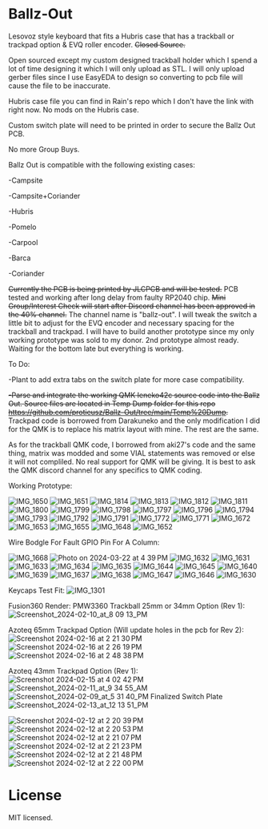 # Ballz-Out
Lesovoz style keyboard that fits a Hubris case that has a trackball or trackpad option &amp; EVQ roller encoder. ~~Closed Source.~~ 

Open sourced except my custom designed trackball holder which I spend a lot of time designing it which I will only upload as STL.
I will only upload gerber files since I use EasyEDA to design so converting to pcb file will cause the file to be inaccurate.

Hubris case file you can find in Rain's repo which I don't have the link with right now. No mods on the Hubris case.

Custom switch plate will need to be printed in order to secure the Ballz Out PCB.

No more Group Buys.

Ballz Out is compatible with the following existing cases:

-Campsite

-Campsite+Coriander

-Hubris

-Pomelo

-Carpool

-Barca

-Coriander

~~Currently the PCB is being printed by JLCPCB and will be tested.~~ PCB tested and working after long delay from faulty RP2040 chip. ~~Mini Group/Interest Check will start after Discord channel has been approved in the 40% channel.~~ The channel name is "ballz-out".  I will tweak the switch a little bit to adjust for the EVQ encoder and necessary spacing for the trackball and trackpad. I will have to build another prototype since my only working prototype was sold to my donor. 2nd prototype almost ready. Waiting for the bottom late but everything is working.

To Do:

-Plant to add extra tabs on the switch plate for more case compatibility.

~~-Parse and integrate the working QMK Ieneko42c source code into the Ballz Out. Source files are located in Temp Dump folder for this repo https://github.com/protieusz/Ballz-Out/tree/main/Temp%20Dump.~~
Trackpad code is borrowed from Darakuneko and the only modification I did for the QMK is to replace his matrix layout with mine. The rest are the same.

As for the trackball QMK code, I borrowed from aki27's code and the same thing, matrix was modded and some VIAL statements was removed or else it will not compliled. No real support for QMK will be giving. It is best to ask the QMK discord channel for any specifics to QMK coding.

Working Prototype:

![IMG_1650](https://github.com/protieusz/Ballz-Out/assets/118025702/32779549-f539-49be-83ae-a4ec2f79cf23)
![IMG_1651](https://github.com/protieusz/Ballz-Out/assets/118025702/cf03f009-7ebf-4c02-b558-e295ed6efd3a)
![IMG_1814](https://github.com/protieusz/Ballz-Out/assets/118025702/9abd7f5a-b4e9-4d8a-ad41-53076c739817)
![IMG_1813](https://github.com/protieusz/Ballz-Out/assets/118025702/badf661d-647a-4999-970f-3485a686419b)
![IMG_1812](https://github.com/protieusz/Ballz-Out/assets/118025702/6539ae16-083b-4210-bdff-edde115fea35)
![IMG_1811](https://github.com/protieusz/Ballz-Out/assets/118025702/ff49e702-946b-4144-8ba3-b1c72922cf55)
![IMG_1800](https://github.com/protieusz/Ballz-Out/assets/118025702/b048941f-f3cc-4f89-a0d9-9518c01ff4dd)
![IMG_1799](https://github.com/protieusz/Ballz-Out/assets/118025702/76598653-a8f1-44dc-ab74-d8b18aa23081)
![IMG_1798](https://github.com/protieusz/Ballz-Out/assets/118025702/2648f0c2-966c-451c-89ea-9bdf3757208a)
![IMG_1797](https://github.com/protieusz/Ballz-Out/assets/118025702/fb5c6672-7866-4884-8068-8f194dfb0a31)
![IMG_1796](https://github.com/protieusz/Ballz-Out/assets/118025702/f324cb69-407f-4f80-a55c-947bc568d4da)
![IMG_1794](https://github.com/protieusz/Ballz-Out/assets/118025702/a1a0d8a8-0a6b-412b-b366-6008da15d6df)
![IMG_1793](https://github.com/protieusz/Ballz-Out/assets/118025702/ccf52850-eba1-4089-849d-cc08ec9a9382)
![IMG_1792](https://github.com/protieusz/Ballz-Out/assets/118025702/aa1fb60d-d894-4544-bd7f-70c27e73d4aa)
![IMG_1791](https://github.com/protieusz/Ballz-Out/assets/118025702/448a6c9e-99f6-4308-87b9-e1879f923fc7)
![IMG_1772](https://github.com/protieusz/Ballz-Out/assets/118025702/22b20402-eb0c-42f5-a29a-e28e664eda50)
![IMG_1771](https://github.com/protieusz/Ballz-Out/assets/118025702/c47d2318-8af5-478e-82ef-4da1adafdf78)
![IMG_1672](https://github.com/protieusz/Ballz-Out/assets/118025702/df1fc1af-48cf-44ab-a335-4eb25d608196)
![IMG_1653](https://github.com/protieusz/Ballz-Out/assets/118025702/c939ecd1-be98-439d-94f7-f6b7347615f8)
![IMG_1655](https://github.com/protieusz/Ballz-Out/assets/118025702/b59ce32c-25e9-4a77-9a56-1f6c9d5ea539)
![IMG_1648](https://github.com/protieusz/Ballz-Out/assets/118025702/411ffaa2-b5ae-4819-b4b3-ac4e406c8abc)
![IMG_1652](https://github.com/protieusz/Ballz-Out/assets/118025702/050c3853-9f9c-4616-8215-1fa2860b9968)

Wire Bodgle For Fault GPIO Pin For A Column:

![IMG_1668](https://github.com/protieusz/Ballz-Out/assets/118025702/0a4f4543-5440-49e6-8e85-1129ad16716f)
![Photo on 2024-03-22 at 4 39 PM](https://github.com/protieusz/Ballz-Out/assets/118025702/f9da303f-1288-4dd2-a167-6f9fc58b95d1)
![IMG_1632](https://github.com/protieusz/Ballz-Out/assets/118025702/f33e5492-967f-4525-be48-31630afc528c)
![IMG_1631](https://github.com/protieusz/Ballz-Out/assets/118025702/7ecd355c-7ea3-4f66-98f6-2318eba78236)
![IMG_1633](https://github.com/protieusz/Ballz-Out/assets/118025702/39764262-fc08-4bee-bba8-89ffc3d65393)
![IMG_1634](https://github.com/protieusz/Ballz-Out/assets/118025702/446da990-b034-48ca-b546-7007bbb61848)
![IMG_1635](https://github.com/protieusz/Ballz-Out/assets/118025702/f74bda77-2523-40b1-9912-03759be2a50d)
![IMG_1644](https://github.com/protieusz/Ballz-Out/assets/118025702/acc139de-b13a-4b46-bb60-832bef5334da)
![IMG_1645](https://github.com/protieusz/Ballz-Out/assets/118025702/2358186b-e90f-4490-89a9-236421a3ccc1)
![IMG_1640](https://github.com/protieusz/Ballz-Out/assets/118025702/04f0988f-8383-4241-a041-ac87b3f946dd)
![IMG_1639](https://github.com/protieusz/Ballz-Out/assets/118025702/de55daf1-0eee-405a-8a79-cfdf083abb53)
![IMG_1637](https://github.com/protieusz/Ballz-Out/assets/118025702/34dd5bb1-5035-4016-97f4-c2ff5b879dfe)
![IMG_1638](https://github.com/protieusz/Ballz-Out/assets/118025702/34eacc8c-d2e1-4db7-95b5-59634fdc7648)
![IMG_1647](https://github.com/protieusz/Ballz-Out/assets/118025702/6f776c4d-bcb6-4b44-bf32-20350e4fe21e)
![IMG_1646](https://github.com/protieusz/Ballz-Out/assets/118025702/b80c30f8-9010-4360-b027-f14dab55752b)
![IMG_1630](https://github.com/protieusz/Ballz-Out/assets/118025702/cdee2701-13ce-4655-9404-482148cf224d)


Keycaps Test Fit:
![IMG_1301](https://github.com/protieusz/Ballz-Out/assets/118025702/bacbc90f-e1cc-4e21-8ffa-28cb20a52bc3)

Fusion360 Render:
PMW3360 Trackball 25mm or 34mm Option (Rev 1):
![Screenshot_2024-02-10_at_8 09 13_PM](https://github.com/protieusz/Ballz-Out/assets/118025702/fe92e8e0-9049-476c-9f06-80e3f1eec463)

Azoteq 65mm Trackpad Option (Will update holes in the pcb for Rev 2):
![Screenshot 2024-02-16 at 2 21 30 PM](https://github.com/protieusz/Ballz-Out/assets/118025702/6c5ab7b0-dd8e-4585-ac55-fddb323556e9)
![Screenshot 2024-02-16 at 2 26 19 PM](https://github.com/protieusz/Ballz-Out/assets/118025702/b44fde47-bf9f-4f38-9682-bb7266888b7d)
![Screenshot 2024-02-16 at 2 48 38 PM](https://github.com/protieusz/Ballz-Out/assets/118025702/a7b2fbdd-ff51-4fa1-879b-42811fc7c0d5)

Azoteq 43mm Trackpad Option (Rev 1):
![Screenshot 2024-02-15 at 4 02 42 PM](https://github.com/protieusz/Ballz-Out/assets/118025702/0e538794-eb53-4cb7-a64f-9023dce7c48b)
![Screenshot_2024-02-11_at_9 34 55_AM](https://github.com/protieusz/Ballz-Out/assets/118025702/d3e99c8f-680d-4f5f-8e0f-143cf2533b4a)
![Screenshot_2024-02-09_at_5 31 40_PM](https://github.com/protieusz/Ballz-Out/assets/118025702/076e73bc-e690-4911-bd33-ddfa665fd289)
Finalized Switch Plate
![Screenshot_2024-02-13_at_12 13 51_PM](https://github.com/protieusz/Ballz-Out/assets/118025702/86dd53f0-d727-44ac-b7d2-4d87e77ccaf2)

![Screenshot 2024-02-12 at 2 20 39 PM](https://github.com/protieusz/Ballz-Out/assets/118025702/4b9ae559-9d78-4be6-8e31-c78eb86e725c)
![Screenshot 2024-02-12 at 2 20 53 PM](https://github.com/protieusz/Ballz-Out/assets/118025702/d5c51d1e-fef9-4cc8-a82d-ce4e52b62f9b)
![Screenshot 2024-02-12 at 2 21 07 PM](https://github.com/protieusz/Ballz-Out/assets/118025702/6b3092fd-bca5-45f2-8c52-fb422e54180a)
![Screenshot 2024-02-12 at 2 21 23 PM](https://github.com/protieusz/Ballz-Out/assets/118025702/65317684-42ec-42ef-abf8-a8250d710944)
![Screenshot 2024-02-12 at 2 21 48 PM](https://github.com/protieusz/Ballz-Out/assets/118025702/4ee158a7-02da-4bf0-bb80-0734f6e5903e)
![Screenshot 2024-02-12 at 2 22 00 PM](https://github.com/protieusz/Ballz-Out/assets/118025702/7df2f1e4-7759-47ee-b9fb-5aecf03cfbf5)

# License

MIT licensed.
